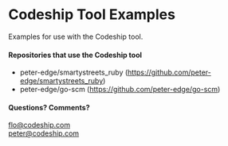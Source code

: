 # Codeship Tool Examples 

Examples for use with the Codeship tool.

#### Repositories that use the Codeship tool

* peter-edge/smartystreets_ruby (https://github.com/peter-edge/smartystreets_ruby)
* peter-edge/go-scm (https://github.com/peter-edge/go-scm)

#### Questions? Comments?

flo@codeship.com  
peter@codeship.com
